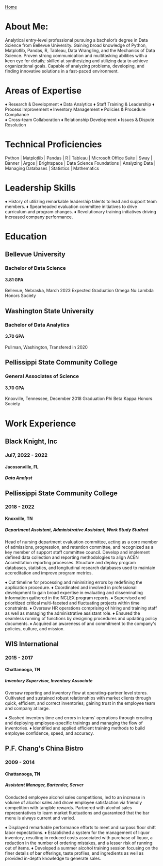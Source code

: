 [Home](https://llmechling.github.io/lara_mechling.github.io/)

# About Me: 
Analytical entry-level professional pursuing a bachelor’s degree in Data Science from Bellevue University. Gaining broad knowledge of Python, Matplotlib, Pandas, R, Tableau, Data Wrangling, and the Mechanics of Data Science. Proven strong communication and multitasking abilities with a keen eye for details; skilled at synthesizing and utilizing data to achieve organizational goals. Capable of analyzing problems, developing, and finding innovative solutions in a fast-paced environment.

# Areas of Expertise
♦	Research & Development
♦	Data Analytics
♦	Staff Training & Leadership	
♦	Process Improvement
♦	Inventory Management
♦	Policies & Procedure Compliance 	
♦	Cross-team Collaboration
♦	Relationship Development
♦	Issues & Dispute Resolution

# Technical Proficiencies
Python | Matplotlib | Pandas | R | Tableau | Microsoft Office Suite | Sway | Banner | Argos | Brightspace | Data Science Foundations | Analyzing Data | Managing Databases | Statistics | Mathematics

# Leadership Skills
♦	History of utilizing remarkable leadership talents to lead and support team members.
♦	Spearheaded evaluation committee initiatives to drive curriculum and program changes.
♦	Revolutionary training initiatives driving increased company performance.

# Education

## Bellevue University
### Bachelor of Data Science
#### 3.81 GPA
Bellevue, Nebraska, March 2023 Expected Graduation
Omega Nu Lambda Honors Society

## Washington State University
### Bachelor of Data Analytics
#### 3.70 GPA
Pullman, Washington, Transfered in 2020

## Pellissippi State Community College
### General Associates of Science
#### 3.70 GPA
Knoxville, Tennessee, December 2018 Graduation
Phi Beta Kappa Honors Society

# Work Experience

## Black Knight, Inc
### Jul7, 2022 - 2022
#### Jacosonville, FL
##### Data Analyst

## Pellissippi State Community College
### 2018 - 2022
#### Knoxville, TN
##### Department Assistant, Administrative Assistant, Work Study Student

Head of nursing department evaluation committee, acting as a core member of admissions, progression, and retention committee, and recognized as a key member of support staff committee council. Develop and implement defined data collection and reporting methodologies to align ACEN Accreditation reporting processes. Structure and deploy program databases, statistics, and longitudinal research databases used to maintain accreditation and improve program metrics.

♦	Cut timeline for processing and minimizing errors by redefining the application procedure.
♦	Coordinated and involved in professional development to gain broad expertise in evaluating and disseminating information gathered in the NCLEX program reports.
♦	Supervised and prioritized critical multi-faceted and fluctuating projects within time constraints.
♦	Oversaw HR operations comprising of hiring and training staff as well as managing the administrative assistant role.
♦	Ensured the seamless running of functions by designing procedures and updating policy documents.
♦	Acquired an awareness of and commitment to the company's policies, culture, and mission.

## WIS International
### 2015 - 2017
#### Chattanooga, TN
##### Inventory Supervisor, Inventory Associate

Oversaw reporting and inventory flow at operating-partner level stores. Cultivated and sustained robust relationships with market clients through quick, efficient, and correct inventories; gaining trust in the employee team and company at large.

♦	Slashed inventory time and errors in teams’ operations through creating and deploying employee-specific trainings and managing the flow of inventories.
♦	Identified and applied efficient training methods to build employee confidence, speed, and accuracy.

## P.F. Chang's China Bistro
### 2009 - 2014
#### Chattanooga, TN
##### Assistant Manager, Bartender, Server

Conducted employee alcohol sales competitions, led to an increase in volume of alcohol sales and drove employee satisfaction via friendly competition with tangible rewards. Partnered with alcohol sales representatives to learn market fluctuations and guaranteed that the bar menu is always current and varied.

♦	Displayed remarkable performance efforts to meet and surpass floor shift labor expectations.
♦	Established a system for the management of liquor inventory, resulting in reduced costs associated with purchase of liquor, a reduction in the number of ordering mistakes, and a lesser risk of running out of items.
♦	Developed a summer alcohol training session focusing on the finer details of bar offerings, taste profiles, and ingredients as well as provided in-depth knowledge to generate sales.
